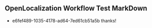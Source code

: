 ## OpenLocalization Workflow Test MarkDown
* e6fef489-1035-4178-ad64-7ed61cb51a5b thanks!

<!--HONumber=Aug16_HO1-->


